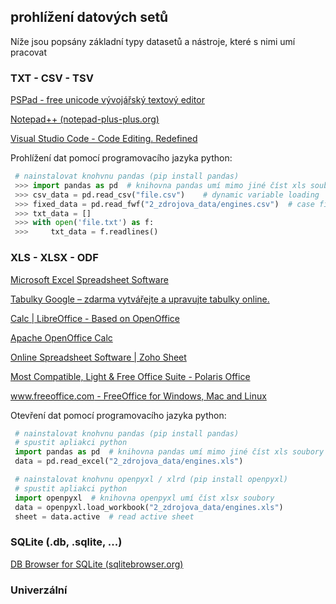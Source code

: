 ## prohlížení datových setů ###

Níže jsou popsány základní typy datasetů a nástroje, které s nimi umí pracovat

###  TXT - CSV - TSV ###

[PSPad - free unicode vývojářský textový editor](http://www.pspad.com/cz/download.php)

[Notepad++ (notepad-plus-plus.org)](https://notepad-plus-plus.org/)

[Visual Studio Code - Code Editing. Redefined](https://code.visualstudio.com/)

Prohlížení dat pomocí programovacího jazyka python:

```python
 # nainstalovat knohvnu pandas (pip install pandas)
 >>> import pandas as pd  # knihovna pandas umí mimo jiné číst xls soubory
 >>> csv_data = pd.read_csv("file.csv")    # dynamic variable loading
 >>> fixed_data = pd.read_fwf("2_zdrojova_data/engines.csv")  # case fixed width table
 >>> txt_data = []
 >>> with open('file.txt') as f:
 >>>     txt_data = f.readlines()
 ```
 



###  XLS - XLSX - ODF ###

[Microsoft Excel Spreadsheet Software](https://www.microsoft.com/en-us/microsoft-365/excel)

[Tabulky Google – zdarma vytvářejte a upravujte tabulky online.](https://www.google.co.uk/sheets/about/)

[Calc | LibreOffice - Based on OpenOffice](https://www.libreoffice.org/discover/calc/)

[Apache OpenOffice Calc](http://www.openoffice.org/product/calc.html)

[Online Spreadsheet Software | Zoho Sheet](https://www.zoho.com/sheet/?src=zoho-home&ireft=ohome)

[Most Compatible, Light & Free Office Suite - Polaris Office](https://www.polarisoffice.com/en/office)

[www.freeoffice.com - FreeOffice for Windows, Mac and Linux](https://www.freeoffice.com/en/)

Otevření dat pomocí programovacího jazyka python:

```python
 # nainstalovat knohvnu pandas (pip install pandas)
 # spustit apliakci python
 import pandas as pd  # knihovna pandas umí mimo jiné číst xls soubory
 data = pd.read_excel("2_zdrojova_data/engines.xls")
 ```
 
 

```python
 # nainstalovat knohvnu openpyxl / xlrd (pip install openpyxl)  
 # spustit apliakci python
 import openpyxl  # knihovna openpyxl umí číst xlsx soubory
 data = openpyxl.load_workbook("2_zdrojova_data/engines.xls") 
 sheet = data.active  # read active sheet
 ```



### SQLite (.db, .sqlite, ...) ###

[DB Browser for SQLite (sqlitebrowser.org)](https://sqlitebrowser.org/)


### Univerzální ###

